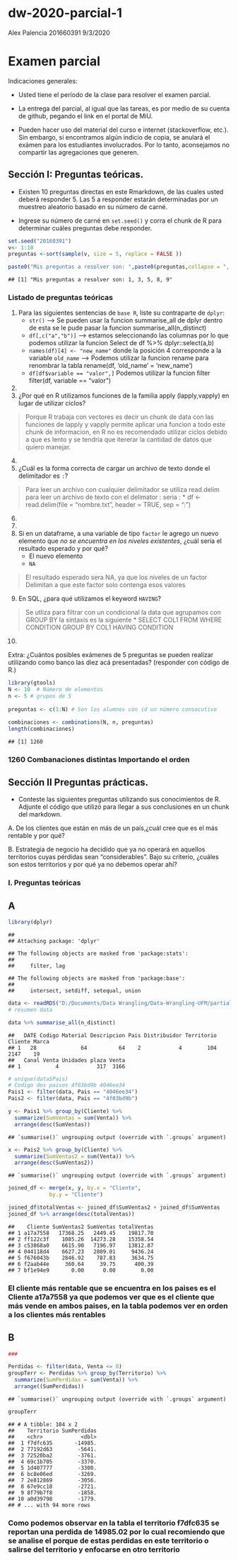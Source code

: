 dw-2020-parcial-1
================
Alex Palencia 201660391
9/3/2020

# Examen parcial

Indicaciones generales:

  - Usted tiene el período de la clase para resolver el examen parcial.

  - La entrega del parcial, al igual que las tareas, es por medio de su
    cuenta de github, pegando el link en el portal de MiU.

  - Pueden hacer uso del material del curso e internet (stackoverflow,
    etc.). Sin embargo, si encontramos algún indicio de copia, se
    anulará el exámen para los estudiantes involucrados. Por lo tanto,
    aconsejamos no compartir las agregaciones que generen.

## Sección I: Preguntas teóricas.

  - Existen 10 preguntas directas en este Rmarkdown, de las cuales usted
    deberá responder 5. Las 5 a responder estarán determinadas por un
    muestreo aleatorio basado en su número de carné.

  - Ingrese su número de carné en `set.seed()` y corra el chunk de R
    para determinar cuáles preguntas debe responder.

<!-- end list -->

``` r
set.seed("20160391") 
v<- 1:10
preguntas <-sort(sample(v, size = 5, replace = FALSE ))

paste0("Mis preguntas a resolver son: ",paste0(preguntas,collapse = ", "))
```

    ## [1] "Mis preguntas a resolver son: 1, 3, 5, 8, 9"

### Listado de preguntas teóricas

1.  Para las siguientes sentencias de `base R`, liste su contraparte de
    `dplyr`:
      - `str()` –\> Se pueden usar la funcion summarise\_all de dplyr
        dentro de esta se le pude pasar la funcion
        summarise\_all(n\_distinct)
      - `df[,c("a","b")]` –\> estamos seleccionando las columnas por lo
        que podemos utilizar la funcion Select de df %\>%
        dplyr::select(a,b)
      - `names(df)[4] <- "new_name"` donde la posición 4 corresponde a
        la variable `old_name` –\> Podemos utilizar la funcion rename
        para renombrar la tabla rename(df, ‘old\_name’ = ‘new\_name’)
      - `df[df$variable == "valor",]` Podemos utilizar la funcion filter
        filter(df, variable == “valor”)
2.  
3.  ¿Por qué en R utilizamos funciones de la familia apply
    (lapply,vapply) en lugar de utilizar ciclos?

> Porque R trabaja con vectores es decir un chunk de data con las
> funciones de lapply y vapply permite aplicar una funcion a todo este
> chunk de informacion, en R no es recomendado utilizar ciclos debido a
> que es lento y se tendria que itererar la cantidad de datos que quiero
> manejar.

4.  
5.  ¿Cuál es la forma correcta de cargar un archivo de texto donde el
    delimitador es `:`?

> Para leer un archivo con cualquier delimitador se utiliza read.delim
> para leer un archivo de texto con el delimator : seria : \* df \<-
> read.delim(file = “nombre.txt”, header = TRUE, sep = “:”)

6.  
7.  
8.  Si en un dataframe, a una variable de tipo `factor` le agrego un
    nuevo elemento que *no se encuentra en los niveles existentes*,
    ¿cuál sería el resultado esperado y por qué?
      - El nuevo elemento
      - `NA`

> El resultado esperado sera NA, ya que los niveles de un factor
> Delimitan a que este factor solo contenga esos valores

9.  En SQL, ¿para qué utilizamos el keyword `HAVING`?

> Se utliza para filtrar con un condicional la data que agrupamos con
> GROUP BY la sintaxis es la siguiente \* SELECT COL1 FROM WHERE
> CONDITION GROUP BY COL1 HAVING CONDITION

10. 
Extra: ¿Cuántos posibles exámenes de 5 preguntas se pueden realizar
utilizando como banco las diez acá presentadas? (responder con código de
R.)

``` r
library(gtools)
N <- 10  # Número de elementos
n <- 5 # grupos de 5
 
preguntas <- c(1:N) # Son los alumnos con id un número consecutivo

combinaciones <- combinations(N, n, preguntas)
length(combinaciones)
```

    ## [1] 1260

### 1260 Combanaciones distintas Importando el orden

## Sección II Preguntas prácticas.

  - Conteste las siguientes preguntas utilizando sus conocimientos de R.
    Adjunte el código que utilizó para llegar a sus conclusiones en un
    chunk del markdown.

A. De los clientes que están en más de un país,¿cuál cree que es el más
rentable y por qué?

B. Estrategia de negocio ha decidido que ya no operará en aquellos
territorios cuyas pérdidas sean “considerables”. Bajo su criterio,
¿cuáles son estos territorios y por qué ya no debemos operar ahí?

### I. Preguntas teóricas

## A

``` r
library(dplyr)
```

    ## 
    ## Attaching package: 'dplyr'

    ## The following objects are masked from 'package:stats':
    ## 
    ##     filter, lag

    ## The following objects are masked from 'package:base':
    ## 
    ##     intersect, setdiff, setequal, union

``` r
data <- readRDS("D:/Documents/Data Wrangling/Data-Wrangling-UFM/partial/parcial_anonimo.rds")
# resumen data

data %>% summarise_all(n_distinct)
```

    ##   DATE Codigo Material Descripcion Pais Distribuidor Territorio Cliente Marca
    ## 1   28              64          64    2            4        104    2147    19
    ##   Canal Venta Unidades plaza Venta
    ## 1           4            317  3166

``` r
# unique(data$Pais)
# Codigo dos paises 4f03bd9b 4046ee34
Pais1 <- filter(data, Pais == "4046ee34")
Pais2 <- filter(data, Pais == "4f03bd9b")

y <- Pais1 %>% group_by(Cliente) %>% 
  summarize(SumVentas = sum(Venta)) %>%
  arrange(desc(SumVentas))
```

    ## `summarise()` ungrouping output (override with `.groups` argument)

``` r
x <- Pais2 %>% group_by(Cliente) %>% 
  summarize(SumVentas2 = sum(Venta)) %>%
  arrange(desc(SumVentas2))
```

    ## `summarise()` ungrouping output (override with `.groups` argument)

``` r
joined_df <- merge(x, y, by.x = "Cliente", 
             by.y = "Cliente")

joined_df$totalVentas <- joined_df$SumVentas2 + joined_df$SumVentas
joined_df %>% arrange(desc(totalVentas))
```

    ##    Cliente SumVentas2 SumVentas totalVentas
    ## 1 a17a7558   17368.25   2449.45    19817.70
    ## 2 ff122c3f    1085.26  14273.28    15358.54
    ## 3 c53868a0    6615.90   7196.97    13812.87
    ## 4 044118d4    6627.23   2809.01     9436.24
    ## 5 f676043b    2846.92    787.83     3634.75
    ## 6 f2aab44e     360.64     39.75      400.39
    ## 7 bf1e94e9       0.00      0.00        0.00

### El cliente más rentable que se encuentra en los paises es el Cliente a17a7558 ya que podemos ver que es el cliente que más vende en ambos paises, en la tabla podemos ver en orden a los clientes más rentables

## B

``` r
###

Perdidas <- filter(data, Venta <= 0)
groupTerr <- Perdidas %>% group_by(Territorio) %>%
  summarize(SumPerdidas = sum(Venta)) %>%
  arrange((SumPerdidas))
```

    ## `summarise()` ungrouping output (override with `.groups` argument)

``` r
groupTerr
```

    ## # A tibble: 104 x 2
    ##    Territorio SumPerdidas
    ##    <chr>            <dbl>
    ##  1 f7dfc635       -14985.
    ##  2 77192d63        -5641.
    ##  3 72520ba2        -3761.
    ##  4 69c1b705        -3370.
    ##  5 1d407777        -3300.
    ##  6 bc8e06ed        -3269.
    ##  7 2e812869        -3056.
    ##  8 67e9cc18        -2721.
    ##  9 8f79b7f8        -1858.
    ## 10 a0d39798        -1779.
    ## # ... with 94 more rows

### Como podemos observar en la tabla el territorio f7dfc635 se reportan una perdida de 14985.02 por lo cual recomiendo que se analise el porque de estas perdidas en este territorio o salirse del territorio y enfocarse en otro territorio
